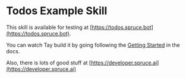 # Todos Example Skill

This skill is available for testing at [https://todos.spruce.bot](https://todos.spruce.bot).

You can watch Tay build it by going following the [Getting Started](https://developer.spruce.ai/#/getting-started) in the docs. 

Also, there is lots of good stuff at [https://developer.spruce.ai](https://developer.spruce.ai)

